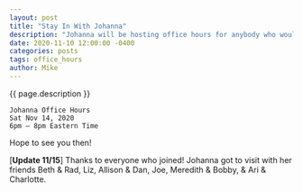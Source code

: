 ```yaml
---
layout: post
title: "Stay In With Johanna"
description: "Johanna will be hosting office hours for anybody who would like to say hello!"
date: 2020-11-10 12:00:00 -0400
categories: posts
tags: office_hours
author: Mike
---
```


{{ page.description }}

    Johanna Office Hours
    Sat Nov 14, 2020
    6pm – 8pm Eastern Time

Hope to see you then!

[**Update 11/15**] Thanks to everyone who joined! Johanna got to visit with her friends Beth & Rad, Liz, Allison & Dan, Joe, Meredith & Bobby, & Ari & Charlotte.
